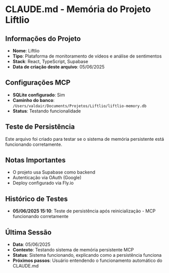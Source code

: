 # CLAUDE.md - Memória do Projeto Liftlio

## Informações do Projeto
- **Nome**: Liftlio
- **Tipo**: Plataforma de monitoramento de vídeos e análise de sentimentos
- **Stack**: React, TypeScript, Supabase
- **Data de criação deste arquivo**: 05/06/2025

## Configurações MCP
- **SQLite configurado**: Sim
- **Caminho do banco**: `/Users/valdair/Documents/Projetos/Liftlio/liftlio-memory.db`
- **Status**: Testando funcionalidade

## Teste de Persistência
Este arquivo foi criado para testar se o sistema de memória persistente está funcionando corretamente.

## Notas Importantes
- O projeto usa Supabase como backend
- Autenticação via OAuth (Google)
- Deploy configurado via Fly.io

## Histórico de Testes
- **05/06/2025 15:10**: Teste de persistência após reinicialização - MCP funcionando corretamente

## Última Sessão
- **Data**: 05/06/2025
- **Contexto**: Testando sistema de memória persistente MCP
- **Status**: Sistema funcionando, explicando como a persistência funciona
- **Próximos passos**: Usuário entendendo o funcionamento automático do CLAUDE.md